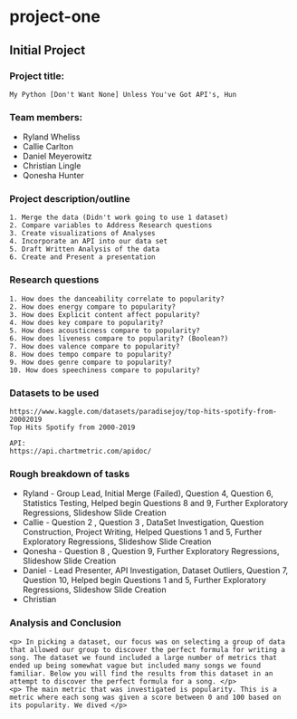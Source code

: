 # project-one

## Initial Project

### Project title:
    My Python [Don't Want None] Unless You've Got API's, Hun

### Team members:
* Ryland Wheliss
* Callie Carlton
* Daniel Meyerowitz
* Christian Lingle
* Qonesha Hunter

### Project description/outline
    1. Merge the data (Didn't work going to use 1 dataset)
    2. Compare variables to Address Research questions
    3. Create visualizations of Analyses
    4. Incorporate an API into our data set
    5. Draft Written Analysis of the data
    6. Create and Present a presentation


### Research questions
    1. How does the danceability correlate to popularity?
    2. How does energy compare to popularity?
    3. How does Explicit content affect popularity? 
    4. How does key compare to popularity?
    5. How does acousticness compare to popularity?
    6. How does liveness compare to popularity? (Boolean?)
    7. How does valence compare to popularity?
    8. How does tempo compare to popularity?
    9. How does genre compare to popularity?
    10. How does speechiness compare to popularity?


### Datasets to be used
    https://www.kaggle.com/datasets/paradisejoy/top-hits-spotify-from-20002019
    Top Hits Spotify from 2000-2019

    API:
    https://api.chartmetric.com/apidoc/

### Rough breakdown of tasks
* Ryland - Group Lead, Initial Merge (Failed), Question 4, Question 6, Statistics Testing, Helped begin Questions 8 and 9, Further Exploratory Regressions, Slideshow Slide Creation
* Callie - Question 2 , Question 3 , DataSet Investigation, Question Construction, Project Writing, Helped Questions 1 and 5, Further Exploratory Regressions, Slideshow Slide Creation
* Qonesha - Question 8 , Question 9, Further Exploratory Regressions, Slideshow Slide Creation
* Daniel - Lead Presenter, API Investigation, Dataset Outliers, Question 7, Question 10, Helped begin Questions 1 and 5, Further Exploratory Regressions, Slideshow Slide Creation
* Christian 

### Analysis and Conclusion
    <p> In picking a dataset, our focus was on selecting a group of data that allowed our group to discover the perfect formula for writing a song. The dataset we found included a large number of metrics that ended up being somewhat vague but included many songs we found familiar. Below you will find the results from this dataset in an attempt to discover the perfect formula for a song. </p>
    <p> The main metric that was investigated is popularity. This is a metric where each song was given a score between 0 and 100 based on its popularity. We dived </p>
